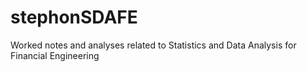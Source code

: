 # stephonSDAFE
Worked notes and analyses related to Statistics and Data Analysis for Financial Engineering
